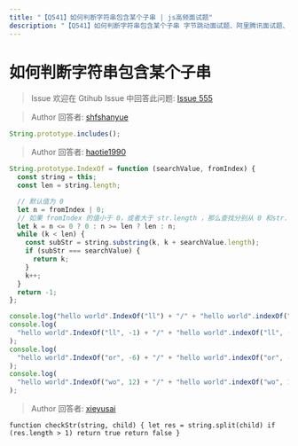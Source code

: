```yaml
---
title: "【Q541】如何判断字符串包含某个子串 | js高频面试题"
description: "【Q541】如何判断字符串包含某个子串 字节跳动面试题、阿里腾讯面试题、美团小米面试题。"
---
```


# 如何判断字符串包含某个子串

> Issue
> 欢迎在 Gtihub Issue 中回答此问题: [Issue 555](https://github.com/shfshanyue/Daily-Question/issues/555)

> Author
> 回答者: [shfshanyue](https://github.com/shfshanyue)

```js
String.prototype.includes();
```

> Author
> 回答者: [haotie1990](https://github.com/haotie1990)

```js
String.prototype.IndexOf = function (searchValue, fromIndex) {
  const string = this;
  const len = string.length;

  // 默认值为 0
  let n = fromIndex | 0;
  // 如果 fromIndex 的值小于 0，或者大于 str.length ，那么查找分别从 0 和str.length 开始
  let k = n <= 0 ? 0 : n >= len ? len : n;
  while (k < len) {
    const subStr = string.substring(k, k + searchValue.length);
    if (subStr === searchValue) {
      return k;
    }
    k++;
  }
  return -1;
};

console.log("hello world".IndexOf("ll") + "/" + "hello world".indexOf("ll"));
console.log(
  "hello world".IndexOf("ll", -1) + "/" + "hello world".indexOf("ll", -1),
);
console.log(
  "hello world".IndexOf("or", -6) + "/" + "hello world".indexOf("or", -6),
);
console.log(
  "hello world".IndexOf("wo", 12) + "/" + "hello world".indexOf("wo", 12),
);
```

> Author
> 回答者: [xieyusai](https://github.com/xieyusai)

`function checkStr(string, child) {
    let res = string.split(child)
    if (res.length > 1) return true
    return false
}`
